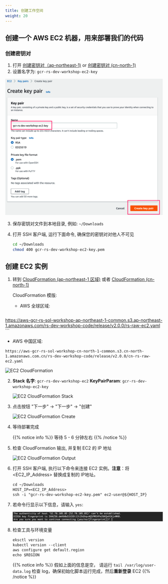 ```yaml
---
title: 创建工作空间
weight: 20
---
```


## 创建一个 AWS EC2 机器，用来部署我们的代码

### 创建密钥对

1. 打开 [创建密钥对（ap-northeast-1)](https://ap-northeast-1.console.aws.amazon.com/ec2/v2/home?region=ap-northeast-1#CreateKeyPair:) or [创建密钥对 (cn-north-1)](https://console.amazonaws.cn/ec2/v2/home?region=cn-north-1#CreateKeyPair:)
2. 设置名字为: `gcr-rs-dev-workshop-ec2-key` 

  ![Create key pair](/images/ec2-key-pair-name.png)
   
3. 保存密钥对文件到本地目录, 例如: `~/Downloads`

4. 打开 SSH 客户端, 运行下面命令, 确保您的密钥对对他人不可见

   ```sh
   cd ~/Downloads
   chmod 400 gcr-rs-dev-workshop-ec2-key.pem
   ```

## 创建 EC2 实例

1. 转到 [CloudFormation (ap-northeast-1 区域)](https://console.aws.amazon.com/cloudformation/home?region=ap-northeast-1#/stacks/new?stackName=gcr-rs-dev-workshop-ec2&templateURL=https://aws-gcr-rs-sol-workshop-ap-northeast-1-common.s3.ap-northeast-1.amazonaws.com/rs-dev-workshop-code/release/v2.0.0/rs-raw-ec2.yaml
) 或者 [CloudFormation (cn-north-1)](https://console.amazonaws.cn/cloudformation/home?region=cn-north-1#/stacks/create/template?region=cn-north-1&stackName=gcr-rs-dev-workshop-ec2&templateURL=https://aws-gcr-rs-sol-workshop-cn-north-1-common.s3.cn-north-1.amazonaws.com.cn/rs-dev-workshop-code/release/v2.0.0/cn-rs-raw-ec2.yaml)

   CloudFormation 模版:

   - AWS 全球区域:
   ```   
https://aws-gcr-rs-sol-workshop-ap-northeast-1-common.s3.ap-northeast-1.amazonaws.com/rs-dev-workshop-code/release/v2.0.0/rs-raw-ec2.yaml   ```
   - AWS 中国区域:
   ``` 
https://aws-gcr-rs-sol-workshop-cn-north-1-common.s3.cn-north-1.amazonaws.com.cn/rs-dev-workshop-code/release/v2.0.0/cn-rs-raw-ec2.yaml
```
   

   ![EC2 CloudFormation ](/images/ec2-cf-s3url.png)

2. **Stack 名字**: `gcr-rs-dev-workshop-ec2`
   **KeyPairParam**: `gcr-rs-dev-workshop-ec2-key`
   
   ![EC2 CloudFormation Stack ](/images/ec2-cf-stackname.png)

3. 点击按钮 "下一步" -> "下一步" -> "创建"
  
   ![EC2 CloudFormation Create ](/images/ec2-cf-create.png)

4. 等待部署完成
   
   {{% notice info %}}
   等待 5 - 6 分钟左右
   {{% /notice %}}

5. 检查 CloudFormation 输出, 并复制 EC2 的 IP 地址

   ![EC2 CloudFormation Output ](/images/ec2-cf-output.png)

6. 打开 SSH 客户端, 执行以下命令来连接 EC2 实例。**注意**：将 <EC2_IP_Address> 替换成复制的 IP地址。

   ```shell
   cd ~/Downloads
   HOST_IP=<EC2_IP_Address>
   ssh -i "gcr-rs-dev-workshop-ec2-key.pem" ec2-user@${HOST_IP}
   ```

7. 若命令行显示以下信息，请输入 `yes`:

   ![Connect-to-ec2](/images/connect-to-ec2.png)
   
8. 检查工具与环境变量

   ```shell
   eksctl version
   kubectl version --client
   aws configure get default.region
   echo $REGION
   ```

   {{% notice info %}}
   假如上面的信息是空， 请运行 `tail /var/log/user-data.log` 检查 log，确保初始化脚本运行完成，然后**重新登录** EC2
   {{% /notice %}}

